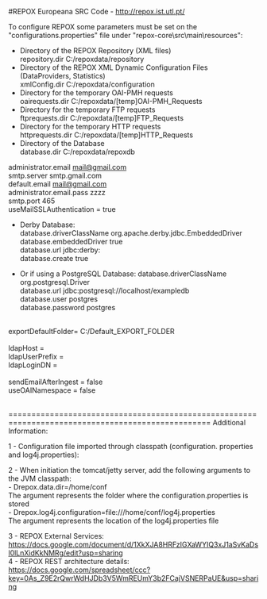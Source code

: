 #REPOX Europeana SRC Code - http://repox.ist.utl.pt/

To configure REPOX some parameters must be set on the "configurations.properties" file under "repox-core\src\main\resources":

- Directory of the REPOX Repository (XML files)<br>
repository.dir C:/repoxdata/repository 
- Directory of the REPOX XML Dynamic Configuration Files (DataProviders, Statistics)<br>
xmlConfig.dir C:/repoxdata/configuration
- Directory for the temporary OAI-PMH requests<br>
oairequests.dir C:/repoxdata/[temp]OAI-PMH_Requests
- Directory for the temporary FTP requests<br>
ftprequests.dir C:/repoxdata/[temp]FTP_Requests
- Directory for the temporary HTTP requests<br>
httprequests.dir C:/repoxdata/[temp]HTTP_Requests
- Directory of the Database<br>
database.dir C:/repoxdata/repoxdb

administrator.email mail@gmail.com<br>
smtp.server smtp.gmail.com<br>
default.email mail@gmail.com<br>
administrator.email.pass zzzz<br>
smtp.port 465<br>
useMailSSLAuthentication = true<br>

- Derby Database:<br>
database.driverClassName org.apache.derby.jdbc.EmbeddedDriver<br>
database.embeddedDriver true<br>
database.url jdbc:derby:<br>
database.create true<br>

- Or if using a PostgreSQL Database:
database.driverClassName org.postgresql.Driver<br>
database.url jdbc:postgresql://localhost/exampledb<br>
database.user postgres<br>
database.password postgres<br>

<br>
exportDefaultFolder= C:/Default_EXPORT_FOLDER<br>
<br>
ldapHost =<br>
ldapUserPrefix = <br>
ldapLoginDN = <br>
<br>
sendEmailAfterIngest = false<br>
useOAINamespace = false<br>
<br>

==================================================================================================
Additional Information:<br>

1 - Configuration file imported through classpath (configuration. properties and log4j.properties):<br>

2 - When initiation the tomcat/jetty server, add the following arguments to the JVM classpath:<br>
	- Drepox.data.dir=/home/conf<br>
		The argument represents the folder where the configuration.properties is stored<br>
	- Drepox.log4j.configuration=file:///home/conf/log4j.properties<br>
		The argument represents the location of the log4j.properties file<br>
		
3 - REPOX External Services: https://docs.google.com/document/d/1XkXJA8HRFzIGXaWYIQ3xJ1aSvKaDsl0lLnXidKkNMRg/edit?usp=sharing
<br>
4 - REPOX REST architecture details: https://docs.google.com/spreadsheet/ccc?key=0As_Z9E2rQwrWdHJDb3V5WmREUmY3b2FCajVSNERPaUE&usp=sharing
